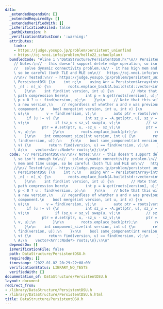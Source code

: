 ```yaml
---
data:
  _extendedDependsOn: []
  _extendedRequiredBy: []
  _extendedVerifiedWith: []
  _isVerificationFailed: false
  _pathExtension: h
  _verificationStatusIcon: ':warning:'
  attributes:
    links:
    - https://judge.yosupo.jp/problem/persistent_unionfind
    - https://oj.vnoi.info/problem/hello22_schoolplan)
  bundledCode: "#line 1 \"DataStructure/PersistentDSU.h\"\n// PersistentDSU\n//\n\
    // Notes:\n// - this doesn't support delete edge operation, so isn't enough to\n\
    //   solve dynamic connectivity problem.\n// - it has high mem and time usage,\
    \ so be careful (both TLE and MLE on\n//   https://oj.vnoi.info/problem/hello22_schoolplan)\n\
    //\n// Tested:\n// - https://judge.yosupo.jp/problem/persistent_unionfind\nstruct\
    \ PersistentDSU {\n    int n;\n    using Arr = PersistentArray<int>;\n\n    PersistentDSU(int\
    \ _n) : n(_n) {\n        roots.emplace_back(A.build(std::vector<int> (n, -1)));\n\
    \    }\n\n    int find(int version, int u) {\n        // Note that we can't do\
    \ path compression here\n        int p = A.get(roots[version], u);\n        return\
    \ p < 0 ? u : find(version, p);\n    }\n\n    // Note that this will always create\
    \ a new version,\n    // regardless of whether u and v was previously in same\
    \ component.\n    bool merge(int version, int u, int v) {\n        u = find(version,\
    \ u);\n        v = find(version, v);\n        auto ptr = roots[version];\n   \
    \     if (u != v) {\n            int sz_u = -A.get(ptr, u), sz_v = -A.get(ptr,\
    \ v);\n            if (sz_u < sz_v) swap(u, v);\n            // sz[u] >= sz[v]\n\
    \            ptr = A.set(ptr, u, -sz_u - sz_v);\n            ptr = A.set(ptr,\
    \ v, u);\n        }\n\n        roots.emplace_back(ptr);\n        return u != v;\n\
    \    }\n\n    int component_size(int version, int u) {\n        return -A.get(roots[version],\
    \ find(version, u));\n    }\n\n    bool same_component(int version, int u, int\
    \ v) {\n        return find(version, u) == find(version, v);\n    }\n\n    Arr\
    \ A;\n    vector<Arr::Node*> roots;\n};\n\n"
  code: "// PersistentDSU\n//\n// Notes:\n// - this doesn't support delete edge operation,\
    \ so isn't enough to\n//   solve dynamic connectivity problem.\n// - it has high\
    \ mem and time usage, so be careful (both TLE and MLE on\n//   https://oj.vnoi.info/problem/hello22_schoolplan)\n\
    //\n// Tested:\n// - https://judge.yosupo.jp/problem/persistent_unionfind\nstruct\
    \ PersistentDSU {\n    int n;\n    using Arr = PersistentArray<int>;\n\n    PersistentDSU(int\
    \ _n) : n(_n) {\n        roots.emplace_back(A.build(std::vector<int> (n, -1)));\n\
    \    }\n\n    int find(int version, int u) {\n        // Note that we can't do\
    \ path compression here\n        int p = A.get(roots[version], u);\n        return\
    \ p < 0 ? u : find(version, p);\n    }\n\n    // Note that this will always create\
    \ a new version,\n    // regardless of whether u and v was previously in same\
    \ component.\n    bool merge(int version, int u, int v) {\n        u = find(version,\
    \ u);\n        v = find(version, v);\n        auto ptr = roots[version];\n   \
    \     if (u != v) {\n            int sz_u = -A.get(ptr, u), sz_v = -A.get(ptr,\
    \ v);\n            if (sz_u < sz_v) swap(u, v);\n            // sz[u] >= sz[v]\n\
    \            ptr = A.set(ptr, u, -sz_u - sz_v);\n            ptr = A.set(ptr,\
    \ v, u);\n        }\n\n        roots.emplace_back(ptr);\n        return u != v;\n\
    \    }\n\n    int component_size(int version, int u) {\n        return -A.get(roots[version],\
    \ find(version, u));\n    }\n\n    bool same_component(int version, int u, int\
    \ v) {\n        return find(version, u) == find(version, v);\n    }\n\n    Arr\
    \ A;\n    vector<Arr::Node*> roots;\n};\n\n"
  dependsOn: []
  isVerificationFile: false
  path: DataStructure/PersistentDSU.h
  requiredBy: []
  timestamp: '2022-01-02 20:29:22+08:00'
  verificationStatus: LIBRARY_NO_TESTS
  verifiedWith: []
documentation_of: DataStructure/PersistentDSU.h
layout: document
redirect_from:
- /library/DataStructure/PersistentDSU.h
- /library/DataStructure/PersistentDSU.h.html
title: DataStructure/PersistentDSU.h
---
```


